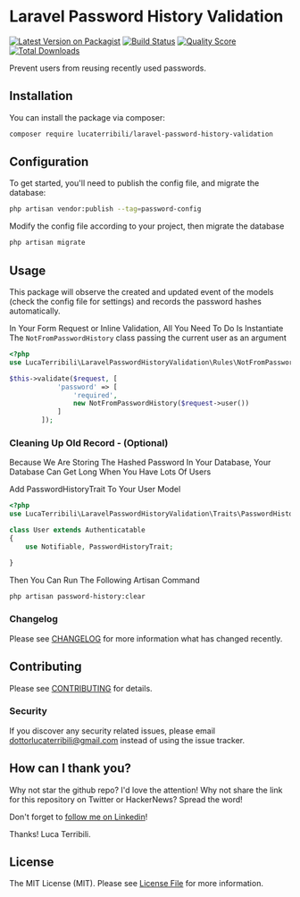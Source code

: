 # Laravel Password History Validation

[![Latest Version on Packagist](https://img.shields.io/packagist/v/lucaterribili/laravel-password-history-validation.svg?style=flat-square)](https://packagist.org/packages/lucaterribili/laravel-password-history-validation)
[![Build Status](https://img.shields.io/travis/lucaterribili/laravel-password-history-validation/master.svg?style=flat-square)](https://travis-ci.org/lucaterribili/laravel-password-history-validation)
[![Quality Score](https://img.shields.io/scrutinizer/g/lucaterribili/laravel-password-history-validation.svg?style=flat-square)](https://scrutinizer-ci.com/g/lucaterribili/laravel-password-history-validation)
[![Total Downloads](https://img.shields.io/packagist/dt/lucaterribili/laravel-password-history-validation.svg?style=flat-square)](https://packagist.org/packages/lucaterribili/laravel-password-history-validation)

Prevent users from reusing recently used passwords.

## Installation

You can install the package via composer:

```bash
composer require lucaterribili/laravel-password-history-validation
```

## Configuration

To get started, you'll need to publish the config file, and  migrate the database:

```bash
php artisan vendor:publish --tag=password-config
```
Modify the config file according to your project, then migrate the database

```bash
php artisan migrate
```

## Usage
This package will observe the created and updated event of the models (check the config file for settings) and records the password hashes automatically.

In Your Form Request or Inline Validation, All You Need To Do Is Instantiate The `NotFromPasswordHistory` class passing the current user as an argument
``` php
<?php
use LucaTerribili\LaravelPasswordHistoryValidation\Rules\NotFromPasswordHistory;

$this->validate($request, [
            'password' => [
                'required',
                new NotFromPasswordHistory($request->user())
            ]
        ]);
```

### Cleaning Up Old Record - (Optional)

Because We Are Storing The Hashed Password In Your Database, Your Database Can Get Long When You Have Lots Of Users 

Add PasswordHistoryTrait To Your User Model
``` php
<?php
use LucaTerribili\LaravelPasswordHistoryValidation\Traits\PasswordHistoryTrait;

class User extends Authenticatable
{
    use Notifiable, PasswordHistoryTrait;

}
```
Then You Can Run The Following Artisan Command

``` bash
php artisan password-history:clear
```
### Changelog

Please see [CHANGELOG](CHANGELOG.md) for more information what has changed recently.

## Contributing

Please see [CONTRIBUTING](CONTRIBUTING.md) for details.

### Security

If you discover any security related issues, please email dottorlucaterribili@gmail.com instead of using the issue tracker.


## How can I thank you?

Why not star the github repo? I'd love the attention! Why not share the link for this repository on Twitter or HackerNews? Spread the word!

Don't forget to [follow me on Linkedin](https://www.linkedin.com/in/luca-terribili-10916524/)!

Thanks!
Luca Terribili.

## License

The MIT License (MIT). Please see [License File](LICENSE.md) for more information.
